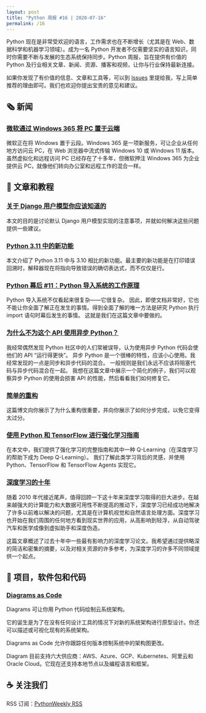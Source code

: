 ```yaml
---
layout: post
title: "Python 周报 #16 | 2020-07-16"
permalink: /16
---
```


Python 现在是非常受欢迎的语言，工作需求也在不断增长（尤其是在 Web、数据科学和机器学习领域）。成为一名 Python 开发者不仅需要坚实的语言知识，同时你需要不断与发展的生态系统保持同步。Python 周报，旨在提供有价值的 Python 及行业相关文章、新闻、资源、播客和视频，让你与行业保持最新连接。

如果你发现了有价值的信息、文章和工具等，可以到 [Issues](https://github.com/qiwihui/PythonWeekly/issues) 里提给我，写上简单推荐的理由即可。我们也欢迎你提出宝贵的意见和建议。

## :newspaper_roll: 新闻

### [微软通过 Windows 365 将 PC 置于云端](https://www.theverge.com/2021/7/14/22575064/microsoft-windows-365-cloud-pc-launch-date-price-features)

微软正在将 Windows 置于云段。Windows 365 是一项新服务，可让企业从任何地方访问云 PC，在 Web 浏览器中流式传输 Windows 10 或 Windows 11 版本。虽然虚拟化和远程访问 PC 已经存在了十多年，但微软押注 Windows 365 为企业提供云 PC，就像他们转向办公室和远程工作的混合一样。

## :pencil: 文章和教程

### [关于 Django 用户模型你应该知道的](https://simpleisbetterthancomplex.com/article/2021/07/08/what-you-should-know-about-the-django-user-model.html)

本文的目的是讨论默认 Django 用户模型实现的注意事项，并就如何解决这些问题提供一些建议。

### [Python 3.11 中的新功能](https://docs.python.org/3.11/whatsnew/3.11.html)

本文介绍了 Python 3.11 中与 3.10 相比的新功能。最主要的新功能是在打印错误回溯时，解释器现在将指向导致错误的确切表达式，而不仅仅是行。

### [Python 幕后 #11：Python 导入系统的工作原理](https://tenthousandmeters.com/blog/python-behind-the-scenes-11-how-the-python-import-system-works/)

Python 导入系统不仅看起来很复杂——它很复杂。 因此，即使文档非常好，它也不能让你全面了解正在发生的事情。得到全面了解的唯一方法是研究 Python 执行 import 语句时幕后发生的事情。 这就是我们在这篇文章中要做的。

### [为什么不为这个 API 使用异步 Python？](https://write.as/rafaelcaricio/why-not-just-use-async-python-for-this-api)

我经常偶然发现 Python 社区中的人们常被误导，认为使用异步 Python 代码会使他们的 API “运行得更快”。 异步 Python 是一个很棒的特性，应该小心使用。我经常发现的一点是同步和异步代码的混合。 一般规则是我们永远不应该将阻塞代码与异步代码混合在一起。 我想在这篇文章中展示一个简化的例子，我们可以观察异步 Python 的使用会损害 API 的性能，然后看看我们如何修复它。

### [简单的重构](https://mathspp.com/blog/pydonts/bite-sized-refactoring)

这篇博文向你展示了为什么重构很重要，并向你展示了如何分步完成，以免它变得太过分。

### [使用 Python 和 TensorFlow 进行强化学习指南](https://rubikscode.net/2021/07/13/deep-q-learning-with-python-and-tensorflow-2-0/)

在本文中，我们提供了强化学习的完整指南和其中一种 Q-Learning（在深度学习的帮助下成为 Deep Q-Learning）。 我们了解此类学习背后的灵感，并使用 Python、TensorFlow 和 TensorFlow Agents 实现它。

### [深度学习的十年](https://bmk.sh/2019/12/31/The-Decade-of-Deep-Learning/)

随着 2010 年代接近尾声，值得回顾一下这十年来深度学习取得的巨大进步。在越来越强大的计算能力和大数据可用性不断提高的推动下，深度学习已经成功地解决了许多以前难以解决的问题，尤其是在计算机视觉和自然语言处理方面。深度学习也开始在我们周围的任何地方看到现实世界的应用，从高影响到轻浮，从自动驾驶汽车和医学成像到虚拟助手和深度伪造。

这篇文章概述了过去十年中一些最有影响力的深度学习论文。我希望通过提供略深的简洁和密集的摘要，以及对相关资源的许多参考，为深度学习的许多不同领域提供一个起点。

## :office: 项目，软件包和代码

### [Diagrams as Code](https://diagrams.mingrammer.com/)

Diagrams 可让你用 Python 代码绘制云系统架构。

它的诞生是为了在没有任何设计工具的情况下对新的系统架构进行原型设计。你还可以描述或可视化现有的系统架构。

Diagrams as Code 允许你跟踪任何版本控制系统中的架构图更改。

Diagram 目前支持六大供应商：AWS、Azure、GCP、Kubernetes、阿里云和 Oracle Cloud。它现在还支持本地节点以及编程语言和框架。

<!-- ## :books: 书籍

不错的书的推荐。

## :tv: 音视频

不错的音频和视频推荐，包含播客等。 -->

## :coffee: 关注我们

RSS 订阅：[PythonWeekly RSS](https://pyweekly.qiwihui.com/feed.xml)

